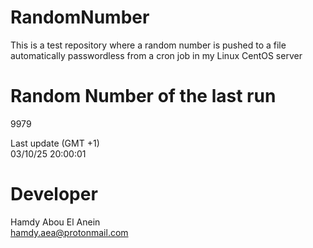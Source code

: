 # RandomNumber    
This is a test repository where a random number is pushed to a file automatically passwordless from a cron job in my Linux CentOS server    
# Random Number of the last run   
9979
      
Last update (GMT +1)    
03/10/25 20:00:01
# Developer    
Hamdy Abou El Anein   
hamdy.aea@protonmail.com
